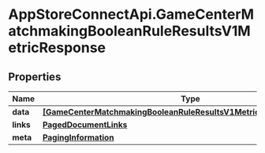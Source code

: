 # AppStoreConnectApi.GameCenterMatchmakingBooleanRuleResultsV1MetricResponse

## Properties

Name | Type | Description | Notes
------------ | ------------- | ------------- | -------------
**data** | [**[GameCenterMatchmakingBooleanRuleResultsV1MetricResponseDataInner]**](GameCenterMatchmakingBooleanRuleResultsV1MetricResponseDataInner.md) |  | 
**links** | [**PagedDocumentLinks**](PagedDocumentLinks.md) |  | 
**meta** | [**PagingInformation**](PagingInformation.md) |  | [optional] 


